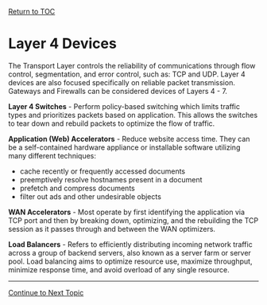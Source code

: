 <a href="https://github.com/CyberTrainingUSAF/08-Network-Programming/blob/master/00-Table-of-Contents.md" > Return to TOC </a>

# Layer 4 Devices

The Transport Layer controls the reliability of communications through flow control, segmentation, and error control, such as: TCP and UDP. Layer 4 devices are also focused specifically on reliable packet transmission.  Gateways and Firewalls can be considered devices of Layers 4 - 7.

**Layer 4 Switches** - Perform policy-based switching which limits traffic types and prioritizes packets based on application.  This allows the switches to tear down and rebuild packets to optimize the flow of traffic.

**Application \(Web\) Accelerators** - Reduce website access time.  They can be a self-contained hardware appliance or installable software utilizing many different techniques:

*  cache recently or frequently accessed documents
*  preemptively resolve hostnames present in a document
*  prefetch and compress documents
*  filter out ads and other undesirable objects

**WAN Accelerators** -  Most operate by first identifying the application via TCP port and then by breaking down, optimizing, and the rebuilding the TCP session as it passes through and between the WAN optimizers.

**Load Balancers** - Refers to efficiently distributing incoming network traffic across a group of backend servers, also known as a server farm or server pool. Load balancing aims to optimize resource use, maximize throughput, minimize response time, and avoid overload of any single resource.

---

<a href="https://github.com/CyberTrainingUSAF/08-Network-Programming/blob/master/06-osi-layer-4/tcp-header-and-flags.md" > Continue to Next Topic </a>
